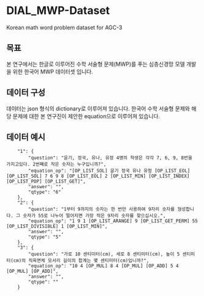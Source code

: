 # DIAL_MWP-Dataset
Korean math word problem dataset for AGC-3

## 목표
본 연구에서는 한글로 이루어진 수학 서술형 문제(MWP)를 푸는 심층신경망 모델 개발을 위한 한국어 MWP 데이터셋 입니다.

## 데이터 구성

데이터는 json 형식의 dictionary로 이루어져 있습니다.
한국어 수학 서술형 문제와 해당 문제에 대한 본 연구진이 제안한 equation으로 이루어져 있습니다.

데이터 예시
--------
```
    "1": {
        "question": "윤기, 정국, 유나, 유정 4명의 학생은 각각 7, 6, 9, 8번을 가지고있다. 2번째로 작은 숫자는 누구입니까?",
        "equation_op": "[OP_LIST_SOL] 윤기 정국 유나 유정 [OP_LIST_EOL] [OP_LIST_SOL] 7 6 9 8 [OP_LIST_EOL] 2 [OP_LIST_MIN] [OP_LIST_INDEX] [OP_LIST_POP] [OP_LIST_GET]",
        "answer": "",
        "qtype": "6"
    },
    "2": {
        "question": "1부터 9까지의 숫자는 한 번만 사용하여 9자리 숫자를 형성합니다. 그 숫자가 55로 나누어 떨어지면 가장 작은 9자리 숫자를 찾으십시오.",
        "equation_op": "1 9 1 [OP_LIST_ARANGE] 9 [OP_LIST_GET_PERM] 55 [OP_LIST_DIVISIBLE] 1 [OP_LIST_MIN]",
        "answer": "",
        "qtype": "5"
    },
    "3": {
        "question": "가로 10 센티미터(cm), 세로 8 센티미터(cm), 높이 5 센티미터(cm)의 직육면체 모서리 길이의 합계는 몇 센티미터(cm)입니까?",
        "equation_op": "10 4 [OP_MUL] 8 4 [OP_MUL] [OP_ADD] 5 4 [OP_MUL] [OP_ADD]",
        "answer": "",
        "qtype": ""
    }
```
